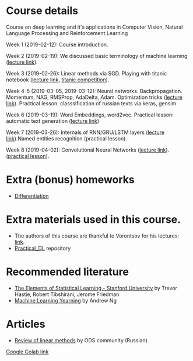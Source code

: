 # Course details

Course on deep learning and it's applications in Computer Vision, Natural Language Processing and Reinforcement Learning

Week 1 (2019-02-12): Course introduction. 

Week 2 (2019-02-19): We discussed basic terminology of machine learning ([lecture link](http://www.machinelearning.ru/wiki/images/f/fc/Voron-ML-Intro-slides.pdf)).

Week 3 (2019-02-26): Linear methods via SGD. Playing with titanic notebook ([lecture link](http://www.machinelearning.ru/wiki/images/5/53/Voron-ML-Lin-SG.pdf), [titanic competition](https://www.kaggle.com/francksylla/titanic-machine-learning-from-disaster)).

Week 4-5 (2019-03-05, 2019-03-12): Neural networks. Backpropagation. Momentum, NAG, RMSProp, AdaDelta, Adam. Optimization tricks ([lecture link](http://www.machinelearning.ru/wiki/images/3/38/Voron-ML-NeuralNets1-2018-slides.pdf)). Practical lesson: classsification of russian texts via keras, gensim.

Week 6 (2019-03-19): Word Embeddings, word2vec. Practical lesson: automatic text generation ([lecture link](http://www.machinelearning.ru/wiki/images/b/b3/Word2Vec.pdf))

Week 7 (2019-03-26): Internals of RNN/GRU/LSTM layers ([lecture link](http://colah.github.io/posts/2015-08-Understanding-LSTMs/)).Named entities recognition (practical lesson).

Week 8 (2019-04-02): Convolutional Neural Networks  ([lecture link](http://cs231n.github.io/convolutional-networks/)). ([practical lesson](https://github.com/yandexdataschool/Practical_DL/blob/fall18/week03_convnets/seminar_tf_keras.ipynb)).

# Extra (bonus) homeworks
 - [Differentiation](https://github.com/yandexdataschool/Practical_DL/blob/spring2019/homework01/homework_differentiation.ipynb)

# Extra materials used in this course.
 - The authors of this course are thankful to Vorontsov for his lectures: [link](http://www.machinelearning.ru/wiki/index.php?title=%D0%9C%D0%B0%D1%88%D0%B8%D0%BD%D0%BD%D0%BE%D0%B5_%D0%BE%D0%B1%D1%83%D1%87%D0%B5%D0%BD%D0%B8%D0%B5_%28%D0%BA%D1%83%D1%80%D1%81_%D0%BB%D0%B5%D0%BA%D1%86%D0%B8%D0%B9%2C_%D0%9A.%D0%92.%D0%92%D0%BE%D1%80%D0%BE%D0%BD%D1%86%D0%BE%D0%B2%29).
 - [Practical_DL](https://github.com/yandexdataschool/Practical_DL) repository
  
# Recommended literature
 - [The Elements of Statistical Learning - Stanford University](https://web.stanford.edu/~hastie/ElemStatLearn//printings/ESLII_print10.pdf) by Trevor Hastie, Robert Tibshirani, Jerome Friedman
 - [Machine Learning Yearning](https://www.mlyearning.org/) by Andrew Ng
 
 
 # Articles
 - [Review of linear methods](https://habr.com/ru/company/ods/blog/323890/#1-lineynaya-regressiya) by ODS community (Russian)

[Google Colab link](https://colab.research.google.com/)
